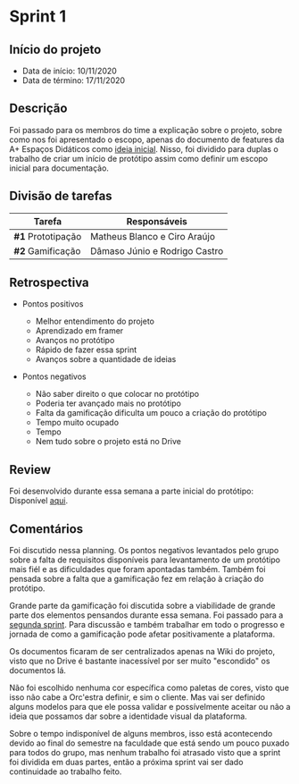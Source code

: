 # Sprint 1

## Início do projeto

- Data de início: 10/11/2020
- Data de término: 17/11/2020

## Descrição

Foi passado para os membros do time a explicação sobre o projeto, sobre como nos foi apresentado o escopo, apenas do documento de features da A+ Espaços Didáticos como [ideia inicial](../requisitos/ideia_inicial.md). Nisso, foi dividido para duplas o trabalho de criar um início de protótipo assim como definir um escopo inicial para documentação.

## Divisão de tarefas

|Tarefa|Responsáveis|
|-----|-----------|
|**#1** Prototipação|Matheus Blanco e Ciro Araújo|
|**#2** Gamificação|Dâmaso Júnio e Rodrigo Castro|

## Retrospectiva 

* Pontos positivos
    * Melhor entendimento do projeto
    * Aprendizado em framer
    * Avanços no protótipo
    * Rápido de fazer essa sprint
    * Avanços sobre a quantidade de ideias

* Pontos negativos
    * Não saber direito o que colocar no protótipo
    * Poderia ter avançado mais no protótipo
    * Falta da gamificação dificulta um pouco a criação do protótipo
    * Tempo muito ocupado
    * Tempo
    * Nem tudo sobre o projeto está no Drive

## Review

Foi desenvolvido durante essa semana a parte inicial do protótipo: Disponível [aqui](https://framer.com/projects/Oxfford--vr3uKJnlILwKA5ZOHtlh-4zTHy?node=xDCMMibjO-page).

## Comentários

Foi discutido nessa planning. Os pontos negativos levantados pelo grupo sobre a falta de requisitos disponíveis para levantamento de um protótipo mais fiél e as dificuldades que foram apontadas também. Também foi pensada sobre a falta que a gamificação fez em relação à criação do protótipo.

Grande parte da gamificação foi discutida sobre a viabilidade de grande parte dos elementos pensandos durante essa semana. Foi passado para a [segunda sprint](sprint2.md). Para discussão e também trabalhar em todo o progresso e jornada de como a gamificação pode afetar positivamente a plataforma.

Os documentos ficaram de ser centralizados apenas na Wiki do projeto, visto que no Drive é bastante inacessível por ser muito "escondido" os documentos lá.

Não foi escolhido nenhuma cor específica como paletas de cores, visto que isso não cabe a Orc'estra definir, e sim o cliente. Mas vai ser definido alguns modelos para que ele possa validar e possívelmente aceitar ou não a ideia que possamos dar sobre a identidade visual da plataforma.

Sobre o tempo indisponível de alguns membros, isso está acontecendo devido ao final do semestre na faculdade que está sendo um pouco puxado para todos do grupo, mas nenhum trabalho foi atrasado visto que a sprint foi dividida em duas partes, então a próxima sprint vai ser dado continuidade ao trabalho feito. 
